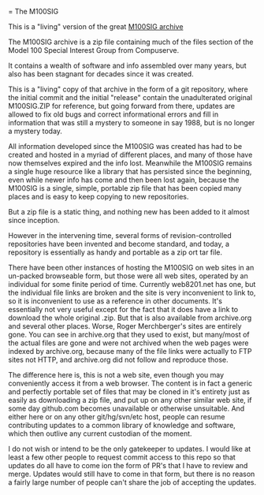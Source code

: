 = The M100SIG

This is a "living" version of the great [M100SIG archive](https://archive.org/details/M100SIG)

The M100SIG archive is a zip file containing much of the files section of the Model 100 Special Interest Group from Compuserve.

It contains a wealth of software and info assembled over many years, but also has been stagnant for decades since it was created.

This is a "living" copy of that archive in the form of a git repository, where the initial commit and the initial "release" contain the unadulterated original M100SIG.ZIP for reference, but going forward from there, updates are allowed to fix old bugs and correct informational errors and fill in information that was still a mystery to someone in say 1988, but is no longer a mystery today.

All information developed since the M100SIG was created has had to be created and hosted in a myriad of different places, and many of those have now themselves expired and the info lost. Meanwhile the M100SIG remains a single huge resource like a library that has persisted since the beginning, even while newer info has come and then been lost again, because the M100SIG is a single, simple, portable zip file that has been copied many places and is easy to keep copying to new repositories.

But a zip file is a static thing, and nothing new has been added to it almost since inception.

However in the intervening time, several forms of revision-controlled repositories have been invented and become standard, and today, a repository is essentially as handy and portable as a zip ort tar file.

There have been other instances of hosting the M100SIG on web sites in an un-packed browseable form, but those were all web sites, operated by an individual for some finite period of time. Currently web8201.net has one, but the individual file links are broken and the site is very inconvenient to link to, so it is inconvenient to use as a reference in other documents. It's essentially not very useful except for the fact that it does have a link to download the whole original .zip. But that is also available from archive.org and several other places. Worse, Roger Merchberger's sites are entirely gone. You can see in archive.org that they used to exist, but many/most of the actual files are gone and were not archived when the web pages were indexed by archive.org, because many of the file links were actually to FTP sites not HTTP, and archive.org did not follow and reproduce those.

The difference here is, this is not a web site, even though you may conveniently access it from a web browser. The content is in fact a generic and perfectly portable set of files that may be cloned in it's entirety just as easily as downloading a zip file, and put up on any other similar web site, if some day github.com becomes unavailable or otherwise unsuitable. And either here or on any other git/hg/svn/etc host, people can resume contributing updates to a common library of knowledge and software, which then outlive any current custodian of the moment.

I do not wish or intend to be the only gatekeeper to updates. I would like at least a few other people to request commit access to this repo so that updates do all have to come ion the form of PR's that I have to review and merge. Updates would still have to come in that form, but there is no reason a fairly large number of people can't share the job of accepting the updates.
